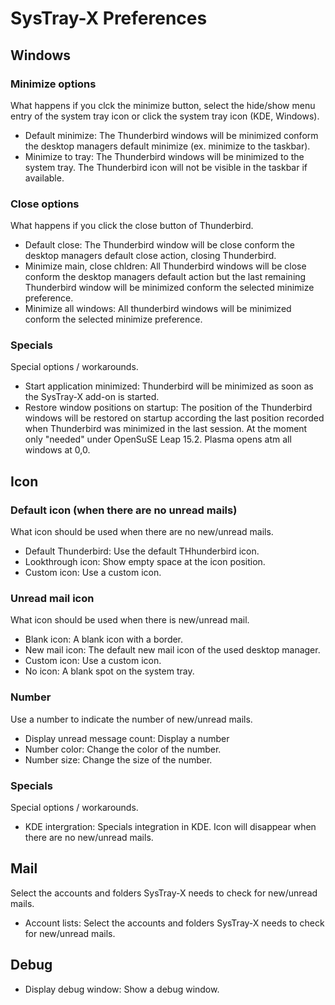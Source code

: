 # SysTray-X Preferences  

## Windows  

### Minimize options  

What happens if you clck the minimize button, select the hide/show menu entry of the system tray icon or click the system tray icon (KDE, Windows).  

- Default minimize: The Thunderbird windows will be minimized conform the desktop managers default minimize (ex. minimize to the taskbar).  
- Minimize to tray: The Thunderbird windows will be minimized to the system tray. The Thunderbird icon will not be visible in the taskbar if available.  

### Close options  

What happens if you click the close button of Thunderbird.  

- Default close:                The Thunderbird window will be close conform the desktop managers default close action, closing Thunderbird.  
- Minimize main, close chldren: All Thunderbird windows will be close conform the desktop managers default action but the last remaining Thunderbird window will be minimized conform the selected minimize preference.  
- Minimize all windows:         All thunderbird windows will be minimized conform the selected minimize preference.  

### Specials

Special options / workarounds.  

- Start application minimized:          Thunderbird will be minimized as soon as the SysTray-X add-on is started.  
- Restore window positions on startup:  The position of the Thunderbird windows will be restored on startup according the last position recorded when Thunderbird was minimized in the last session. At the moment only "needed" under OpenSuSE Leap 15.2. Plasma opens atm all windows at 0,0.  

## Icon  

### Default icon (when there are no unread mails)  

What icon should be used when there are no new/unread mails.  

- Default Thunderbird:  Use the default THhunderbird icon.  
- Lookthrough icon:     Show empty space at the icon position.  
- Custom icon:          Use a custom icon.  

### Unread mail icon

What icon should be used when there is new/unread mail.

- Blank icon:     A blank icon with a border.  
- New mail icon:  The default new mail icon of the used desktop manager.  
- Custom icon:    Use a custom icon.  
- No icon:        A blank spot on the system tray.

### Number

Use a number to indicate the number of new/unread mails.

- Display unread message count:   Display a number  
- Number color: Change the color of the number.  
- Number size:  Change the size of the number.  


### Specials

Special options / workarounds.  

- KDE intergration: Specials integration in KDE. Icon will disappear when there are no new/unread mails.  


## Mail

Select the accounts and folders SysTray-X needs to check for new/unread mails.

- Account lists: Select the accounts and folders SysTray-X needs to check for new/unread mails.  

## Debug

- Display debug window: Show a debug window.  
